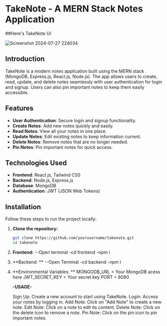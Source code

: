 # TakeNote - A MERN Stack Notes Application

##Here's TakeNote UI


![Screenshot 2024-07-27 224034](https://github.com/user-attachments/assets/c751a962-409a-4bab-aba9-d7aca4103859)


## Introduction
TakeNote is a modern notes application built using the MERN stack (MongoDB, Express.js, React.js, Node.js). The app allows users to create, read, update, and delete notes seamlessly with user authentication for login and signup. Users can also pin important notes to keep them easily accessible.

## Features
- **User Authentication**: Secure login and signup functionality.
- **Create Notes**: Add new notes quickly and easily.
- **Read Notes**: View all your notes in one place.
- **Update Notes**: Edit existing notes to keep information current.
- **Delete Notes**: Remove notes that are no longer needed.
- **Pin Notes**: Pin important notes for quick access.

## Technologies Used
- **Frontend**: React.js, Tailwind CSS
- **Backend**: Node.js, Express.js
- **Database**: MongoDB
- **Authentication**: JWT (JSON Web Tokens)

## Installation
Follow these steps to run the project locally:

1. **Clone the repository:**
   ```bash
   git clone https://github.com/yourusername/takenote.git
   cd takenote

2. **Frontend:**
   --Open terminal
   -cd frontend
   -npm i

3. **Backend: **
   --Open Terminal
   -cd backend
   -npm i

4. **Environmental Variables: **
   MONGODB_URL = Your MongoDB acess here
   JWT_SECRET_KEY = Your secret key
   PORT = 8080

   **-USAGE-**
   
   Sign Up: Create a new account to start using TakeNote.
   Login: Access your notes by logging in.
   Add Note: Click on "Add Note" to create a new note.
   Edit Note: Click on a note to edit its content.
   Delete Note: Click on the delete icon to remove a note.
   Pin Note: Click on the pin icon to pin important notes.
